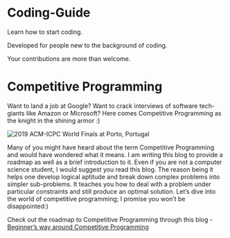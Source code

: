 # Coding-Guide

Learn how to start coding.

Developed for people new to the background of coding.

Your contributions are more than welcome.

# Competitive Programming 
Want to land a job at Google? Want to crack interviews of software tech-giants like Amazon or Microsoft? Here comes Competitive Programming as the knight in the shining armor :)

![2019 ACM-ICPC World Finals at Porto, Portugal](https://miro.medium.com/max/700/1*ET6rUxY3ll6u7ohuhEXIAw.jpeg)

Many of you might have heard about the term Competitive Programming and would have wondered what it means. I am writing this blog to provide a roadmap as well as a brief introduction to it. Even if you are not a computer science student, I would suggest you read this blog. The reason being it helps one develop logical aptitude and break down complex problems into simpler sub-problems. It teaches you how to deal with a problem under particular constraints and still produce an optimal solution.
Let’s dive into the world of competitive programming; I promise you won’t be disappointed:)

Check out the roadmap to Competitive Programming through this blog - [Beginner’s way around Competitive Programming](https://medium.com/codechef-srm-chapter/beginners-way-around-competitive-programming-4b18aa8fdc61)
